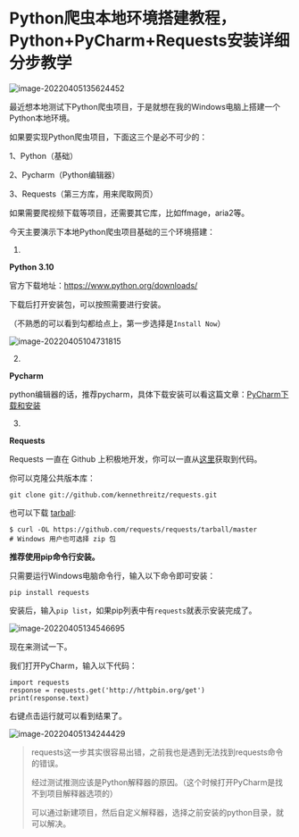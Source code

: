 # Python爬虫本地环境搭建教程，Python+PyCharm+Requests安装详细分步教学

![image-20220405135624452](https://ossimg.yzitc.com/2022/04/05/8344af1f539c5.png)

最近想本地测试下Python爬虫项目，于是就想在我的Windows电脑上搭建一个Python本地环境。

如果要实现Python爬虫项目，下面这三个是必不可少的：

1、Python（基础）

2、Pycharm（Python编辑器）

3、Requests（第三方库，用来爬取网页）

如果需要爬视频下载等项目，还需要其它库，比如ffmage，aria2等。

今天主要演示下本地Python爬虫项目基础的三个环境搭建：

1.

**Python 3.10**

官方下载地址：https://www.python.org/downloads/

下载后打开安装包，可以按照需要进行安装。

（不熟悉的可以看到勾都给点上，第一步选择是`Install Now`）

![image-20220405104731815](https://ossimg.yzitc.com/2022/04/05/1cd7e1caf27f7.png)

2.

**Pycharm**

python编辑器的话，推荐pycharm，具体下载安装可以看这篇文章：[PyCharm下载和安装](/archives/600)

3.

**Requests**

Requests 一直在 Github 上积极地开发，你可以一直从[这里](https://github.com/requests/requests)获取到代码。

你可以克隆公共版本库：

```
git clone git://github.com/kennethreitz/requests.git
```

也可以下载 [tarball](https://github.com/requests/requests/tarball/master):

```
$ curl -OL https://github.com/requests/requests/tarball/master
# Windows 用户也可选择 zip 包
```

**推荐使用pip命令行安装。**

只需要运行Windows电脑命令行，输入以下命令即可安装：

````
pip install requests
````

安装后，输入`pip list`，如果pip列表中有`requests`就表示安装完成了。

![image-20220405134546695](https://ossimg.yzitc.com/2022/04/05/ad5670982ce7e.png)

现在来测试一下。

我们打开PyCharm，输入以下代码：

```
import requests
response = requests.get('http://httpbin.org/get')
print(response.text)
```

右键点击运行就可以看到结果了。

![image-20220405134244429](https://ossimg.yzitc.com/2022/04/05/594c0043e41be.png)

> requests这一步其实很容易出错，之前我也是遇到无法找到requests命令的错误。
>
> 经过测试推测应该是Python解释器的原因。（这个时候打开PyCharm是找不到项目解释器选项的）
>
> 可以通过新建项目，然后自定义解释器，选择之前安装的python目录，就可以解决。

